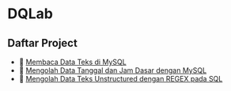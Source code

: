 # DQLab
## Daftar Project
  - 📄 [Membaca Data Teks di MySQL](Membaca%20Data%20Teks%20di%20MySQL.sql)
  - 📄 [Mengolah Data Tanggal dan Jam Dasar dengan MySQL](Mengolah%20Data%20Tanggal%20dan%20Jam%20Dasar%20dengan%20MySQL)
  - 📄 [Mengolah Data Teks Unstructured dengan REGEX pada SQL](Mengolah%20Data%20Teks%20Unstructured%20dengan%20REGEX%20pada%20SQL)
